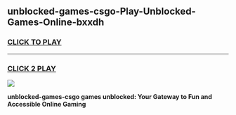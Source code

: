 
## unblocked-games-csgo-Play-Unblocked-Games-Online-bxxdh
<h3>
<a href="https://premium76.site?title=unblocked-games-csgo&ref=24A">CLICK TO PLAY</a></h3>
<hr>

<h3>
<a href="https://premium76.site?title=unblocked-games-csgo&ref=24A">CLICK 2 PLAY</a>
  
</h3>

<a href="https://premium76.site?title=unblocked-games-csgo&ref=24A"><img src="https://clearcache.store/games.png"></a>


**unblocked-games-csgo games unblocked: Your Gateway to Fun and Accessible Online Gaming**
